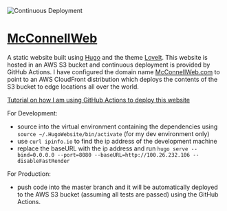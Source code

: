 ![Continuous Deployment](https://github.com/lmcconnell1665/McConnellWeb/workflows/Continuous%20Deployment/badge.svg)

# [McConnellWeb](http://mcconnellweb.com/)
A static website built using [Hugo](https://gohugo.io) and the theme [LoveIt](https://hugoloveit.com). This website is hosted in an AWS S3 bucket and continuous deployment is provided by GitHub Actions. I have configured the domain name [McConnellWeb.com](http://mcconnellweb.com/) to point to an AWS CloudFront distribution which deploys the contents of the S3 bucket to edge locations all over the world.

[Tutorial on how I am using GitHub Actions to deploy this website](https://mcconnellweb.com/posts/post4/)

For Development:
- source into the virtual environment containing the dependencies using  `source ~/.HugoWebsite/bin/activate` (for my dev environment only)
- use `curl ipinfo.io` to find the ip address of the development machine
- replace the baseURL with the ip address and run `hugo serve --bind=0.0.0.0 --port=8080 --baseURL=http://100.26.232.106 --disableFastRender`

For Production:
- push code into the master branch and it will be automatically deployed to the AWS S3 bucket (assuming all tests are passed) using the GitHub Actions.
